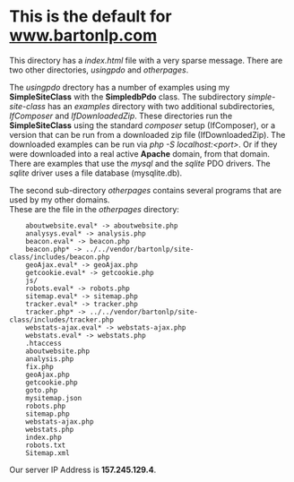 # This is the default for __www.bartonlp.com__

This directory has a *index.html* file with a very sparse message.
There are two other directories, *usingpdo* and *otherpages*.

The *usingpdo* drectory has a number of examples using my **SimpleSiteClass** with the **SimpledbPdo** class. The subdirectory
*simple-site-class* has an *examples* directory with two additional subdirectories, *IfComposer* and *IfDownloadedZip*.
These directories run the **SimpleSiteClass** using the standard *composer* setup (IfComposer), or a version that can be run
from a downloaded zip file (IfDownloadedZip). The downloaded examples can be run via *php -S localhost:&lt;port&gt;*. Or if they were 
downloaded into a real active **Apache** domain, from that domain. There are examples that use the *mysql* and the *sqlite* PDO drivers.
The *sqlite* driver uses a file database (mysqlite.db).

The second sub-directory *otherpages* contains several programs that are used by my other domains.  
These are the file in the *otherpages* directory:
```
    aboutwebsite.eval* -> aboutwebsite.php
    analysys.eval* -> analysis.php
    beacon.eval* -> beacon.php
    beacon.php* -> ../../vendor/bartonlp/site-class/includes/beacon.php
    geoAjax.eval* -> geoAjax.php
    getcookie.eval* -> getcookie.php
    js/
    robots.eval* -> robots.php
    sitemap.eval* -> sitemap.php
    tracker.eval* -> tracker.php
    tracker.php* -> ../../vendor/bartonlp/site-class/includes/tracker.php
    webstats-ajax.eval* -> webstats-ajax.php
    webstats.eval* -> webstats.php
    .htaccess
    aboutwebsite.php
    analysis.php
    fix.php
    geoAjax.php
    getcookie.php
    goto.php
    mysitemap.json
    robots.php
    sitemap.php
    webstats-ajax.php
    webstats.php
    index.php
    robots.txt
    Sitemap.xml
```


Our server IP Address is __157.245.129.4__. 
